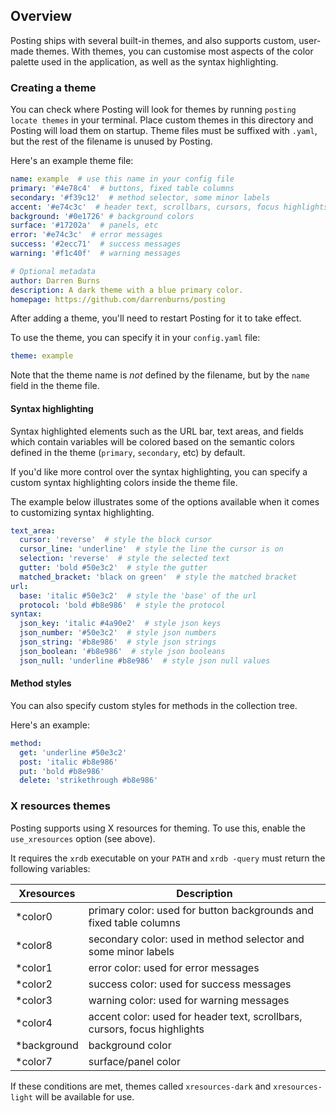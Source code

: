 ## Overview

Posting ships with several built-in themes, and also supports custom, user-made themes.
With themes, you can customise most aspects of the color palette used in the application, as well as the syntax highlighting.

### Creating a theme

You can check where Posting will look for themes by running `posting locate themes` in your terminal. Place custom themes in this directory and Posting will load them on startup. Theme files must be suffixed with `.yaml`, but the rest of the filename is unused by Posting.

Here's an example theme file:

```yaml
name: example  # use this name in your config file
primary: '#4e78c4'  # buttons, fixed table columns
secondary: '#f39c12'  # method selector, some minor labels
accent: '#e74c3c'  # header text, scrollbars, cursors, focus highlights
background: '#0e1726' # background colors
surface: '#17202a'  # panels, etc
error: '#e74c3c'  # error messages
success: '#2ecc71'  # success messages
warning: '#f1c40f'  # warning messages

# Optional metadata
author: Darren Burns
description: A dark theme with a blue primary color.
homepage: https://github.com/darrenburns/posting
```

After adding a theme, you'll need to restart Posting for it to take effect.

To use the theme, you can specify it in your `config.yaml` file:

```yaml
theme: example
```

Note that the theme name is *not* defined by the filename, but by the `name` field in the theme file.

#### Syntax highlighting

Syntax highlighted elements such as the URL bar, text areas, and fields which contain variables will be colored based on the semantic colors defined in the theme (`primary`, `secondary`, etc) by default.

If you'd like more control over the syntax highlighting, you can specify a custom syntax highlighting colors inside the theme file.

The example below illustrates some of the options available when it comes to customizing syntax highlighting.

```yaml
text_area:
  cursor: 'reverse'  # style the block cursor
  cursor_line: 'underline'  # style the line the cursor is on
  selection: 'reverse'  # style the selected text
  gutter: 'bold #50e3c2'  # style the gutter
  matched_bracket: 'black on green'  # style the matched bracket
url:
  base: 'italic #50e3c2'  # style the 'base' of the url
  protocol: 'bold #b8e986'  # style the protocol
syntax:
  json_key: 'italic #4a90e2'  # style json keys
  json_number: '#50e3c2'  # style json numbers
  json_string: '#b8e986'  # style json strings
  json_boolean: '#b8e986'  # style json booleans
  json_null: 'underline #b8e986'  # style json null values
```

#### Method styles

You can also specify custom styles for methods in the collection tree.

Here's an example:

```yaml
method:
  get: 'underline #50e3c2'
  post: 'italic #b8e986'
  put: 'bold #b8e986'
  delete: 'strikethrough #b8e986'
```



### X resources themes

Posting supports using X resources for theming. To use this, enable the `use_xresources` option (see above).

It requires the `xrdb` executable on your `PATH` and `xrdb -query` must return the following variables:

| Xresources  | Description |
|-------------|-----------|
| *color0     | primary color: used for button backgrounds and fixed table columns |
| *color8     | secondary color: used in method selector and some minor labels |
| *color1     | error color: used for error messages |
| *color2     | success color: used for success messages |
| *color3     | warning color: used for warning messages |
| *color4     | accent color: used for header text, scrollbars, cursors, focus highlights |
| *background | background color |
| *color7     | surface/panel color |

If these conditions are met, themes called `xresources-dark` and `xresources-light` will be available for use.